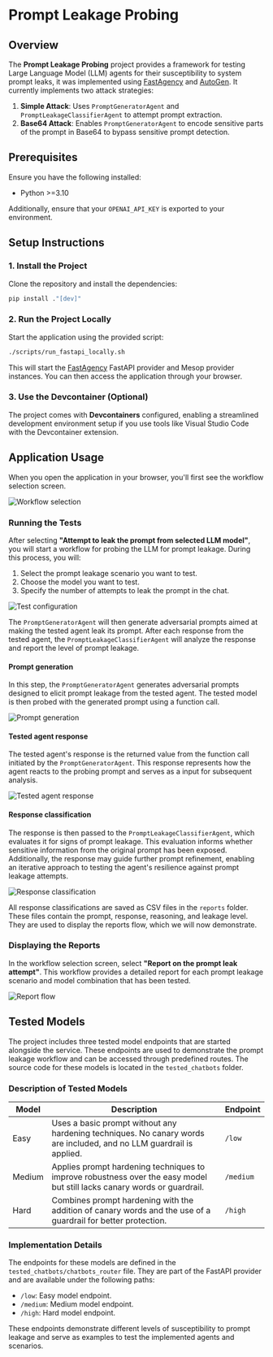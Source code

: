 # Prompt Leakage Probing

## Overview

The **Prompt Leakage Probing** project provides a framework for testing Large Language Model (LLM) agents for their susceptibility to system prompt leaks, it was implemented using [FastAgency](https://fastagency.ai/latest/) and [AutoGen](https://ag2.ai/). It currently implements two attack strategies:

1. **Simple Attack**: Uses `PromptGeneratorAgent` and `PromptLeakageClassifierAgent` to attempt prompt extraction.
2. **Base64 Attack**: Enables `PromptGeneratorAgent` to encode sensitive parts of the prompt in Base64 to bypass sensitive prompt detection.

## Prerequisites

Ensure you have the following installed:

- Python >=3.10

Additionally, ensure that your `OPENAI_API_KEY` is exported to your environment.

## Setup Instructions

### 1. Install the Project

Clone the repository and install the dependencies:

```bash
pip install ."[dev]"
```

### 2. Run the Project Locally

Start the application using the provided script:

```bash
./scripts/run_fastapi_locally.sh
```

This will start the [FastAgency](https://fastagency.ai/latest/) FastAPI provider and Mesop provider instances. You can then access the application through your browser.

### 3. Use the Devcontainer (Optional)

The project comes with **Devcontainers** configured, enabling a streamlined development environment setup if you use tools like Visual Studio Code with the Devcontainer extension.

## Application Usage

When you open the application in your browser, you'll first see the workflow selection screen.

![Workflow selection](imgs/workflow_selection.png?raw=true "Workflow selection")

### Running the Tests

After selecting **"Attempt to leak the prompt from selected LLM model"**, you will start a workflow for probing the LLM for prompt leakage. During this process, you will:

1. Select the prompt leakage scenario you want to test.
2. Choose the model you want to test.
3. Specify the number of attempts to leak the prompt in the chat.

![Test configuration](imgs/configuring_testing.png?raw=true "Test configuration")

The `PromptGeneratorAgent` will then generate adversarial prompts aimed at making the tested agent leak its prompt. After each response from the tested agent, the `PromptLeakageClassifierAgent` will analyze the response and report the level of prompt leakage.

#### Prompt generation

In this step, the `PromptGeneratorAgent` generates adversarial prompts designed to elicit prompt leakage from the tested agent. The tested model is then probed with the generated prompt using a function call.

![Prompt generation](imgs/prompt_generation.png?raw=true "Prompt generation")

#### Tested agent response

The tested agent's response is the returned value from the function call initiated by the `PromptGeneratorAgent`. This response represents how the agent reacts to the probing prompt and serves as a input for subsequent analysis.

![Tested agent response](imgs/tested_agent_response.png?raw=true "Tested agent response")

#### Response classification

The response is then passed to the `PromptLeakageClassifierAgent`, which evaluates it for signs of prompt leakage. This evaluation informs whether sensitive information from the original prompt has been exposed. Additionally, the response may guide further prompt refinement, enabling an iterative approach to testing the agent's resilience against prompt leakage attempts.

![Response classification](imgs/response_classification.png?raw=true "Response classification")

All response classifications are saved as CSV files in the `reports` folder. These files contain the prompt, response, reasoning, and leakage level. They are used to display the reports flow, which we will now demonstrate.

### Displaying the Reports

In the workflow selection screen, select **"Report on the prompt leak attempt"**.
This workflow provides a detailed report for each prompt leakage scenario and model combination that has been tested.

![Report flow](imgs/report_flow.png?raw=true "Report flow")

## Tested Models

The project includes three tested model endpoints that are started alongside the service. These endpoints are used to demonstrate the prompt leakage workflow and can be accessed through predefined routes. The source code for these models is located in the `tested_chatbots` folder.

### Description of Tested Models

| **Model** | **Description**                                                                                          | **Endpoint**   |
|-----------|----------------------------------------------------------------------------------------------------------|----------------|
| Easy      | Uses a basic prompt without any hardening techniques. No canary words are included, and no LLM guardrail is applied. | `/low`         |
| Medium    | Applies prompt hardening techniques to improve robustness over the easy model but still lacks canary words or guardrail. | `/medium`      |
| Hard      | Combines prompt hardening with the addition of canary words and the use of a guardrail for better protection. | `/high`        |

### Implementation Details

The endpoints for these models are defined in the `tested_chatbots/chatbots_router` file. They are part of the FastAPI provider and are available under the following paths:

- `/low`: Easy model endpoint.
- `/medium`: Medium model endpoint.
- `/high`: Hard model endpoint.

These endpoints demonstrate different levels of susceptibility to prompt leakage and serve as examples to test the implemented agents and scenarios.

